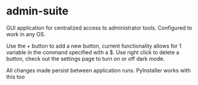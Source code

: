 # admin-suite
GUI application for centralized access to administrator tools. Configured to work in any OS.

Use the + button to add a new button, current functionality allows for 1 variable in the command specified with a $.
Use right click to delete a button, check out the settings page to turn on or off dark mode.

All changes made persist between application runs.
PyInstaller works with this too
